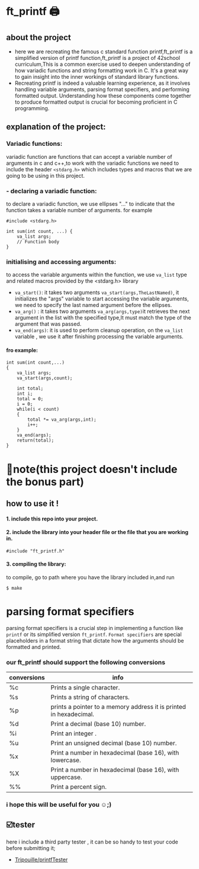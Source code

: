 # ft_printf 🖨️

## about the project 
- here we are recreating the famous c standard function printf,ft_printf is a simplified version of printf function,ft_printf is a project of 42school curriculum,This is a common exercise used to deepen understanding of how variadic functions and string formatting work in C. It's a great way to gain insight into the inner workings of standard library functions.
- Recreating printf is indeed a valuable learning experience, as it involves handling variable arguments, parsing format specifiers, and performing formatted output. Understanding how these components come together to produce formatted output is crucial for becoming proficient in C programming. 
## explanation of the project:
### Variadic functions:
variadic function are functions that can accept a variable number of arguments in c and c++,to work with the variadic functions we need to include the header `<stdarg.h>` which includes types and macros that we are going to be using in this project.

### - declaring a variadic function:
to declare a variadic function, we use ellipses "..." to indicate that the function takes a variable number of arguments. for example

```
#include <stdarg.h>

int sum(int count, ...) {
    va_list args;
    // Function body
}
```

### initialising and accessing arguments:
to access the variable arguments within the function, we use `va_list` type and related  macros provided by the <stdarg.h> library
- `va_start()`: it takes two arguments `va_start(args,TheLastNamed)`, it initializes the "args" variable to start accessing the variable arguments, we need to specify the last named argument before the ellipses.
- `va_arg()` : it takes two arguments `va_arg(args,type)`it retrieves the next argument in the list with the specified type,It must match the type of the argument that was passed.
- `va_end(args)`: it is used to perform cleanup operation, on the `va_list` variable , we use it after finishing processing the variable arguments.

#### fro example:
```
int sum(int count,...)
{
    va_list args;
    va_start(args,count);

    int total;
    int i;
    total = 0;
    i = 0;
    while(i < count)
    {
        total *= va_arg(args,int);
        i++;
    }
    va_end(args);
    return(total);
}
```
# 🚨note(this project doesn't include the bonus part)

## how to use it !
#### 1. include this repo into your project.
#### 2. include the library into your header file or the file that you are working in.
```
#include "ft_printf.h"
```
#### 3. compiling the library:
to compile, go to path where you have the library included in,and run
```
$ make
```

# parsing  format specifiers 
parsing format specifiers is a crucial step in implementing a function like ` printf ` or its simplified version `ft_printf`. `Format specifiers` are special placeholders in a format string that dictate how the arguments should be formatted and printed.

### our ft_printf should support the following conversions

| conversions | info                                                                                           |
| ----------- | ------------------------------------------------                                               |
| %c          | Prints a single character.                                                                     |
| %s          | Prints a string of characters.                                                                 |
| %p          | prints a pointer to a memory address it is printed in hexadecimal.                             |
| %d          | Print a decimal (base 10) number.                                                              |
| %i          | Print an integer .                                                                             |
| %u          | Print an unsigned decimal (base 10) number.                                                    |
| %x          | Print a number in hexadecimal (base 16), with lowercase.                                       |
| %X          | Print a number in hexadecimal (base 16), with uppercase.                                       |
| %%          | Print a percent sign.                                                                          |


### i hope this will be useful  for you ☺️;)

## ☑️tester
here i include a third party tester , it can be so handy to test your code before submitting it;


* [Tripouille/printfTester](https://github.com/Tripouille/printfTester)


